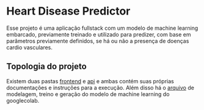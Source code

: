 # Heart Disease Predictor

Esse projeto é uma aplicação fullstack com um modelo de machine learning embarcado, previamente treinado e utilizado para predizer, com base em parâmetros previamente definidos, se há ou não a presença de doenças cardio vasculares.

## Topologia do projeto

Existem duas pastas [frontend](./frontend/) e [api](./api/) e ambas contém suas próprias documentações e instruções para a execução. Além disso há o [arquivo](./MVP_Sprint_III.ipynb) de modelagem, treino e geração do modelo de machine learning do googlecolab.